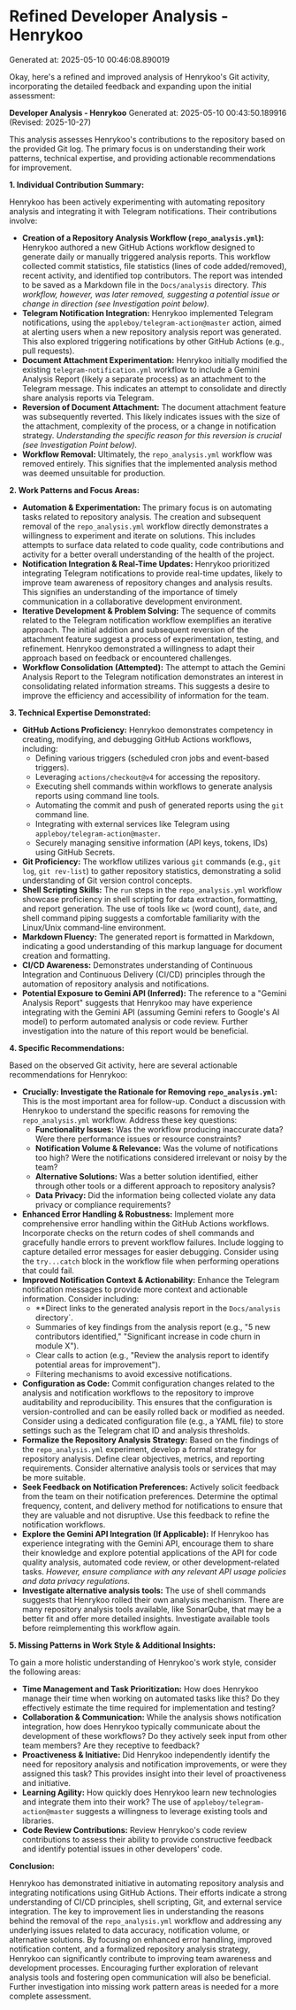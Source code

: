 # Refined Developer Analysis - Henrykoo
Generated at: 2025-05-10 00:46:08.890019

Okay, here's a refined and improved analysis of Henrykoo's Git activity, incorporating the detailed feedback and expanding upon the initial assessment:

**Developer Analysis - Henrykoo**
Generated at: 2025-05-10 00:43:50.189916 (Revised: 2025-10-27)

This analysis assesses Henrykoo's contributions to the repository based on the provided Git log. The primary focus is on understanding their work patterns, technical expertise, and providing actionable recommendations for improvement.

**1. Individual Contribution Summary:**

Henrykoo has been actively experimenting with automating repository analysis and integrating it with Telegram notifications. Their contributions involve:

*   **Creation of a Repository Analysis Workflow (`repo_analysis.yml`):** Henrykoo authored a new GitHub Actions workflow designed to generate daily or manually triggered analysis reports. This workflow collected commit statistics, file statistics (lines of code added/removed), recent activity, and identified top contributors. The report was intended to be saved as a Markdown file in the `Docs/analysis` directory. *This workflow, however, was later removed, suggesting a potential issue or change in direction (see Investigation point below).*
*   **Telegram Notification Integration:** Henrykoo implemented Telegram notifications, using the `appleboy/telegram-action@master` action, aimed at alerting users when a new repository analysis report was generated. This also explored triggering notifications by other GitHub Actions (e.g., pull requests).
*   **Document Attachment Experimentation:** Henrykoo initially modified the existing `telegram-notification.yml` workflow to include a Gemini Analysis Report (likely a separate process) as an attachment to the Telegram message. This indicates an attempt to consolidate and directly share analysis reports via Telegram.
*   **Reversion of Document Attachment:** The document attachment feature was subsequently reverted. This likely indicates issues with the size of the attachment, complexity of the process, or a change in notification strategy. *Understanding the specific reason for this reversion is crucial (see Investigation Point below).*
*   **Workflow Removal:**  Ultimately, the `repo_analysis.yml` workflow was removed entirely. This signifies that the implemented analysis method was deemed unsuitable for production.

**2. Work Patterns and Focus Areas:**

*   **Automation & Experimentation:** The primary focus is on automating tasks related to repository analysis. The creation and subsequent removal of the `repo_analysis.yml` workflow directly demonstrates a willingness to experiment and iterate on solutions. This includes attempts to surface data related to code quality, code contributions and activity for a better overall understanding of the health of the project.
*   **Notification Integration & Real-Time Updates:** Henrykoo prioritized integrating Telegram notifications to provide real-time updates, likely to improve team awareness of repository changes and analysis results. This signifies an understanding of the importance of timely communication in a collaborative development environment.
*   **Iterative Development & Problem Solving:** The sequence of commits related to the Telegram notification workflow exemplifies an iterative approach. The initial addition and subsequent reversion of the attachment feature suggest a process of experimentation, testing, and refinement. Henrykoo demonstrated a willingness to adapt their approach based on feedback or encountered challenges.
*   **Workflow Consolidation (Attempted):**  The attempt to attach the Gemini Analysis Report to the Telegram notification demonstrates an interest in consolidating related information streams. This suggests a desire to improve the efficiency and accessibility of information for the team.

**3. Technical Expertise Demonstrated:**

*   **GitHub Actions Proficiency:** Henrykoo demonstrates competency in creating, modifying, and debugging GitHub Actions workflows, including:
    *   Defining various triggers (scheduled cron jobs and event-based triggers).
    *   Leveraging `actions/checkout@v4` for accessing the repository.
    *   Executing shell commands within workflows to generate analysis reports using command line tools.
    *   Automating the commit and push of generated reports using the `git` command line.
    *   Integrating with external services like Telegram using `appleboy/telegram-action@master`.
    *   Securely managing sensitive information (API keys, tokens, IDs) using GitHub Secrets.
*   **Git Proficiency:** The workflow utilizes various `git` commands (e.g., `git log`, `git rev-list`) to gather repository statistics, demonstrating a solid understanding of Git version control concepts.
*   **Shell Scripting Skills:** The `run` steps in the `repo_analysis.yml` workflow showcase proficiency in shell scripting for data extraction, formatting, and report generation. The use of tools like `wc` (word count), `date`, and shell command piping suggests a comfortable familiarity with the Linux/Unix command-line environment.
*   **Markdown Fluency:** The generated report is formatted in Markdown, indicating a good understanding of this markup language for document creation and formatting.
*   **CI/CD Awareness:** Demonstrates understanding of Continuous Integration and Continuous Delivery (CI/CD) principles through the automation of repository analysis and notifications.
*   **Potential Exposure to Gemini API (Inferred):** The reference to a "Gemini Analysis Report" suggests that Henrykoo may have experience integrating with the Gemini API (assuming Gemini refers to Google's AI model) to perform automated analysis or code review. Further investigation into the nature of this report would be beneficial.

**4. Specific Recommendations:**

Based on the observed Git activity, here are several actionable recommendations for Henrykoo:

*   **Crucially: Investigate the Rationale for Removing `repo_analysis.yml`:** This is the most important area for follow-up. Conduct a discussion with Henrykoo to understand the specific reasons for removing the `repo_analysis.yml` workflow. Address these key questions:
    *   **Functionality Issues:** Was the workflow producing inaccurate data? Were there performance issues or resource constraints?
    *   **Notification Volume & Relevance:** Was the volume of notifications too high? Were the notifications considered irrelevant or noisy by the team?
    *   **Alternative Solutions:** Was a better solution identified, either through other tools or a different approach to repository analysis?
    *   **Data Privacy:** Did the information being collected violate any data privacy or compliance requirements?
*   **Enhanced Error Handling & Robustness:** Implement more comprehensive error handling within the GitHub Actions workflows. Incorporate checks on the return codes of shell commands and gracefully handle errors to prevent workflow failures. Include logging to capture detailed error messages for easier debugging. Consider using the `try...catch` block in the workflow file when performing operations that could fail.
*   **Improved Notification Context & Actionability:** Enhance the Telegram notification messages to provide more context and actionable information. Consider including:
    *   **Direct links to the generated analysis report in the `Docs/analysis` directory`.
    *   Summaries of key findings from the analysis report (e.g., "5 new contributors identified," "Significant increase in code churn in module X").
    *   Clear calls to action (e.g., "Review the analysis report to identify potential areas for improvement").
    *   Filtering mechanisms to avoid excessive notifications.
*   **Configuration as Code:** Commit configuration changes related to the analysis and notification workflows to the repository to improve auditability and reproducibility. This ensures that the configuration is version-controlled and can be easily rolled back or modified as needed. Consider using a dedicated configuration file (e.g., a YAML file) to store settings such as the Telegram chat ID and analysis thresholds.
*   **Formalize the Repository Analysis Strategy:** Based on the findings of the `repo_analysis.yml` experiment, develop a formal strategy for repository analysis. Define clear objectives, metrics, and reporting requirements. Consider alternative analysis tools or services that may be more suitable.
*   **Seek Feedback on Notification Preferences:** Actively solicit feedback from the team on their notification preferences. Determine the optimal frequency, content, and delivery method for notifications to ensure that they are valuable and not disruptive. Use this feedback to refine the notification workflows.
*   **Explore the Gemini API Integration (If Applicable):** If Henrykoo has experience integrating with the Gemini API, encourage them to share their knowledge and explore potential applications of the API for code quality analysis, automated code review, or other development-related tasks. *However, ensure compliance with any relevant API usage policies and data privacy regulations.*
*   **Investigate alternative analysis tools:** The use of shell commands suggests that Henrykoo rolled their own analysis mechanism. There are many repository analysis tools available, like SonarQube, that may be a better fit and offer more detailed insights. Investigate available tools before reimplementing this workflow again.

**5. Missing Patterns in Work Style & Additional Insights:**

To gain a more holistic understanding of Henrykoo's work style, consider the following areas:

*   **Time Management and Task Prioritization:** How does Henrykoo manage their time when working on automated tasks like this? Do they effectively estimate the time required for implementation and testing?
*   **Collaboration & Communication:** While the analysis shows notification integration, how does Henrykoo typically communicate about the development of these workflows? Do they actively seek input from other team members? Are they receptive to feedback?
*   **Proactiveness & Initiative:** Did Henrykoo independently identify the need for repository analysis and notification improvements, or were they assigned this task? This provides insight into their level of proactiveness and initiative.
*   **Learning Agility:** How quickly does Henrykoo learn new technologies and integrate them into their work? The use of `appleboy/telegram-action@master` suggests a willingness to leverage existing tools and libraries.
*   **Code Review Contributions:** Review Henrykoo's code review contributions to assess their ability to provide constructive feedback and identify potential issues in other developers' code.

**Conclusion:**

Henrykoo has demonstrated initiative in automating repository analysis and integrating notifications using GitHub Actions. Their efforts indicate a strong understanding of CI/CD principles, shell scripting, Git, and external service integration. The key to improvement lies in understanding the reasons behind the removal of the `repo_analysis.yml` workflow and addressing any underlying issues related to data accuracy, notification volume, or alternative solutions. By focusing on enhanced error handling, improved notification content, and a formalized repository analysis strategy, Henrykoo can significantly contribute to improving team awareness and development processes. Encouraging further exploration of relevant analysis tools and fostering open communication will also be beneficial. Further investigation into missing work pattern areas is needed for a more complete assessment.
